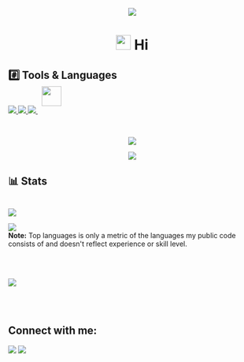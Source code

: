 </details>
<p align='center'><a href="#"><img height=auto width=auto src="https://discord.c99.nl/widget/theme-1/502553212801515520.png" height="1000px"/></a></p>


<h1 align="center"><img src="https://raw.githubusercontent.com/MartinHeinz/MartinHeinz/master/wave.gif" width="30px"> Hi</h1>

## #️⃣ Tools & Languages

<p align="left">
    <a href="https://developer.mozilla.org/en-US/docs/Web/JavaScript" target="_blank"> <img src="https://img.icons8.com/color/48/000000/javascript.png"/> </a> 
    <a href="https://www.python.org" target="_blank"> <img src="https://img.icons8.com/color/48/000000/python.png"/> </a> 
    <a style="padding-right:8px;" href="https://nodejs.org" target="_blank"> <img src="https://img.icons8.com/color/48/000000/nodejs.png"/> </a>
    <a href="https://www.electronjs.org/"> <img style="width: 40px; height: 40px; position: relative; top: -15px;" src="https://upload.wikimedia.org/wikipedia/commons/thumb/9/91/Electron_Software_Framework_Logo.svg/256px-Electron_Software_Framework_Logo.svg.png?20190331235051"/> </a>
</p>

<br/>
<p align="center">
<img src="https://readme-typing-svg.herokuapp.com?color=5BCDEC&center=true&duration=3000&size=22&lines=Nothing+SUS;Coding+for+fun;Not+a+Discord+Mod+btw;Can't+sleep!;Default+male+human"/>
</p>

<p align="center">
    <a>
        <img src="https://github-readme-streak-stats.herokuapp.com/?user=RattlesHyper&theme=black-ice&hide_border=true&stroke=0000&background=060A0CD0"/>
    </a>
</p>

## 📊 Stats

  <br/>
    <a><img src="https://github-readme-stats.vercel.app/api?username=RattlesHyper&show_icons=true&count_private=true&theme=react&hide_border=true&bg_color=0D1117" /></a>
    
  <a><img src="https://github-readme-stats.vercel.app/api/top-langs/?username=RattlesHyper&langs_count=8&count_private=true&layout=compact&theme=react&hide_border=true&bg_color=0D1117" /></a>
  <br/>
  <b>Note:</b> Top languages is only a metric of the languages my public code consists of and doesn't reflect experience or skill level.


<br/>
<br/>

<a><img src="https://activity-graph.herokuapp.com/graph?username=RattlesHyper&bg_color=0D1117&color=5BCDEC&line=5BCDEC&point=FFFFFF&hide_border=true" /></a>

<br/>
<br/>

## Connect with me:
<p align="left">


<a href = "https://www.youtube.com/channel/UCrOD2iq1muNhIcRTQX0Xh6A"><img src="https://img.icons8.com/color/48/000000/youtube-play.png"/></a>
<a href = "https://discord.gg/m6b8Pw4NR8"><img src="https://img.icons8.com/color/discord"/></a>
</p>
